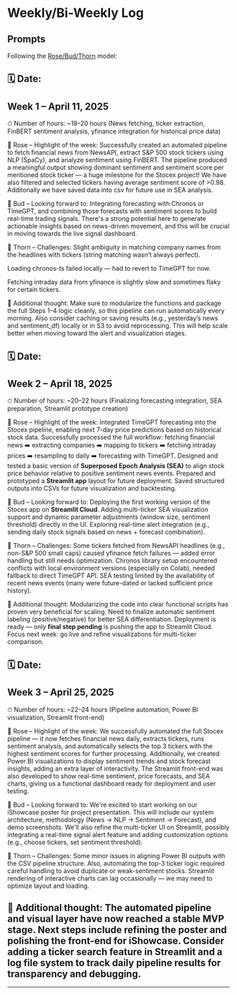 # Weekly/Bi-Weekly Log

## Prompts
Following the [Rose/Bud/Thorn](https://www.panoramaed.com/blog/rose-bud-thorn-activity-and-worksheet#:~:text=%22Rose%2C%20Bud%2C%20Thorn%22%20is%20a%20mindful%20design%2D,day%2C%20week%2C%20or%20month.) model:

## 🗓 Date:
## Week 1 – April 11, 2025

⏱ Number of hours:
~18–20 hours
(News fetching, ticker extraction, FinBERT sentiment analysis, yfinance integration for historical price data)

🌹 Rose – Highlight of the week:
Successfully created an automated pipeline to fetch financial news from NewsAPI, extract S&P 500 stock tickers using NLP (SpaCy), and analyze sentiment using FinBERT. The pipeline produced a meaningful output showing dominant sentiment and sentiment score per mentioned stock ticker — a huge milestone for the Stocex project!
We have also filtered and selected tickers having average sentiment score of >0.98.
Additonally we have saved data into csv for future use in SEA analysis.

🌱 Bud – Looking forward to:
Integrating forecasting with Chronos or TimeGPT, and combining those forecasts with sentiment scores to build real-time trading signals. There's a strong potential here to generate actionable insights based on news-driven movement, and this will be crucial in moving towards the live signal dashboard.

🥀 Thorn – Challenges:
Slight ambiguity in matching company names from the headlines with tickers (string matching wasn’t always perfect).

Loading chronos-ts failed locally — had to revert to TimeGPT for now.

Fetching intraday data from yfinance is slightly slow and sometimes flaky for certain tickers.

💭 Additional thought:
Make sure to modularize the functions and package the full Steps 1–4 logic cleanly, so this pipeline can run automatically every morning. Also consider caching or saving results (e.g., yesterday’s news and sentiment_df) locally or in S3 to avoid reprocessing. This will help scale better when moving toward the alert and visualization stages.



## 🗓 Date:
## Week 2 – April 18, 2025

⏱ Number of hours:
~20–22 hours
(Finalizing forecasting integration, SEA preparation, Streamlit prototype creation)

🌹 Rose – Highlight of the week:
Integrated TimeGPT forecasting into the Stocex pipeline, enabling next 7-day price predictions based on historical stock data.
Successfully processed the full workflow: fetching financial news ➡️ extracting companies ➡️ mapping to tickers ➡️ fetching intraday prices ➡️ resampling to daily ➡️ forecasting with TimeGPT.
Designed and tested a basic version of **Superposed Epoch Analysis (SEA)** to align stock price behavior relative to positive sentiment news events.
Prepared and prototyped a **Streamlit app** layout for future deployment.
Saved structured outputs into CSVs for future visualization and backtesting.

🌱 Bud – Looking forward to:
Deploying the first working version of the Stocex app on **Streamlit Cloud**.
Adding multi-ticker SEA visualization support and dynamic parameter adjustments (window size, sentiment threshold) directly in the UI.
Exploring real-time alert integration (e.g., sending daily stock signals based on news + forecast combination).

🥀 Thorn – Challenges:
Some tickers fetched from NewsAPI headlines (e.g., non-S&P 500 small caps) caused yfinance fetch failures — added error handling but still needs optimization.
Chronos library setup encountered conflicts with local environment versions (especially on Colab), needed fallback to direct TimeGPT API.
SEA testing limited by the availability of recent news events (many were future-dated or lacked sufficient price history).

💭 Additional thought:
Modularizing the code into clear functional scripts has proven very beneficial for scaling.
Need to finalize automatic sentiment labeling (positive/negative) for better SEA differentiation.
Deployment is ready — only **final step pending** is pushing the app to Streamlit Cloud.
Focus next week: go live and refine visualizations for multi-ticker comparison.



## 🗓 Date:
## Week 3 – April 25, 2025
⏱ Number of hours: ~22–24 hours (Pipeline automation, Power BI visualization, Streamlit front-end)

🌹 Rose – Highlight of the week:
We successfully automated the full Stocex pipeline — it now fetches financial news daily, extracts tickers, runs sentiment analysis, and automatically selects the top 3 tickers with the highest sentiment scores for further processing. Additionally, we created Power BI visualizations to display sentiment trends and stock forecast insights, adding an extra layer of interactivity. The Streamlit front-end was also developed to show real-time sentiment, price forecasts, and SEA charts, giving us a functional dashboard ready for deployment and user testing.

🌱 Bud – Looking forward to:
We're excited to start working on our iShowcase poster for project presentation. This will include our system architecture, methodology (News → NLP → Sentiment → Forecast), and demo screenshots. We'll also refine the multi-ticker UI on Streamlit, possibly integrating a real-time signal alert feature and adding customization options (e.g., choose tickers, set sentiment threshold).

🥀 Thorn – Challenges:
Some minor issues in aligning Power BI outputs with the CSV pipeline structure. Also, automating the top-3 ticker logic required careful handling to avoid duplicate or weak-sentiment stocks. Streamlit rendering of interactive charts can lag occasionally — we may need to optimize layout and loading.

💭 Additional thought:
The automated pipeline and visual layer have now reached a stable MVP stage. Next steps include refining the poster and polishing the front-end for iShowcase. Consider adding a ticker search feature in Streamlit and a log file system to track daily pipeline results for transparency and debugging.
---


---

